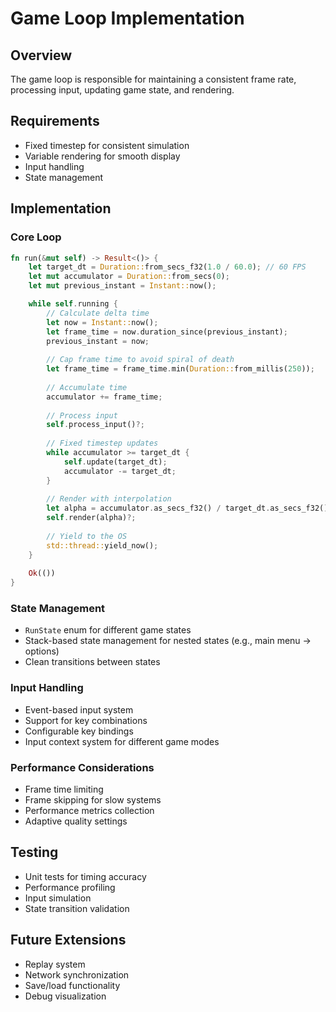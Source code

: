# Game Loop Implementation

## Overview
The game loop is responsible for maintaining a consistent frame rate, processing input, updating game state, and rendering.

## Requirements
- Fixed timestep for consistent simulation
- Variable rendering for smooth display
- Input handling
- State management

## Implementation

### Core Loop
```rust
fn run(&mut self) -> Result<()> {
    let target_dt = Duration::from_secs_f32(1.0 / 60.0); // 60 FPS
    let mut accumulator = Duration::from_secs(0);
    let mut previous_instant = Instant::now();

    while self.running {
        // Calculate delta time
        let now = Instant::now();
        let frame_time = now.duration_since(previous_instant);
        previous_instant = now;
        
        // Cap frame time to avoid spiral of death
        let frame_time = frame_time.min(Duration::from_millis(250));
        
        // Accumulate time
        accumulator += frame_time;
        
        // Process input
        self.process_input()?;
        
        // Fixed timestep updates
        while accumulator >= target_dt {
            self.update(target_dt);
            accumulator -= target_dt;
        }
        
        // Render with interpolation
        let alpha = accumulator.as_secs_f32() / target_dt.as_secs_f32();
        self.render(alpha)?;
        
        // Yield to the OS
        std::thread::yield_now();
    }
    
    Ok(())
}
```

### State Management
- `RunState` enum for different game states
- Stack-based state management for nested states (e.g., main menu → options)
- Clean transitions between states

### Input Handling
- Event-based input system
- Support for key combinations
- Configurable key bindings
- Input context system for different game modes

### Performance Considerations
- Frame time limiting
- Frame skipping for slow systems
- Performance metrics collection
- Adaptive quality settings

## Testing
- Unit tests for timing accuracy
- Performance profiling
- Input simulation
- State transition validation

## Future Extensions
- Replay system
- Network synchronization
- Save/load functionality
- Debug visualization
